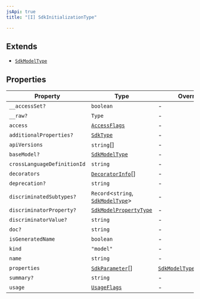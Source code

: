 ```yaml
---
jsApi: true
title: "[I] SdkInitializationType"

---
```

## Extends

- [`SdkModelType`](SdkModelType.md)

## Properties

| Property | Type | Overrides | Inherited from |
| ------ | ------ | ------ | ------ |
| `__accessSet?` | `boolean` | - | [`SdkModelType`](SdkModelType.md).`__accessSet` |
| `__raw?` | `Type` | - | [`SdkModelType`](SdkModelType.md).`__raw` |
| `access` | [`AccessFlags`](../type-aliases/AccessFlags.md) | - | [`SdkModelType`](SdkModelType.md).`access` |
| `additionalProperties?` | [`SdkType`](../type-aliases/SdkType.md) | - | [`SdkModelType`](SdkModelType.md).`additionalProperties` |
| `apiVersions` | `string`[] | - | [`SdkModelType`](SdkModelType.md).`apiVersions` |
| `baseModel?` | [`SdkModelType`](SdkModelType.md) | - | [`SdkModelType`](SdkModelType.md).`baseModel` |
| `crossLanguageDefinitionId` | `string` | - | [`SdkModelType`](SdkModelType.md).`crossLanguageDefinitionId` |
| `decorators` | [`DecoratorInfo`](DecoratorInfo.md)[] | - | [`SdkModelType`](SdkModelType.md).`decorators` |
| `deprecation?` | `string` | - | [`SdkModelType`](SdkModelType.md).`deprecation` |
| `discriminatedSubtypes?` | `Record`<`string`, [`SdkModelType`](SdkModelType.md)\> | - | [`SdkModelType`](SdkModelType.md).`discriminatedSubtypes` |
| `discriminatorProperty?` | [`SdkModelPropertyType`](../type-aliases/SdkModelPropertyType.md) | - | [`SdkModelType`](SdkModelType.md).`discriminatorProperty` |
| `discriminatorValue?` | `string` | - | [`SdkModelType`](SdkModelType.md).`discriminatorValue` |
| `doc?` | `string` | - | [`SdkModelType`](SdkModelType.md).`doc` |
| `isGeneratedName` | `boolean` | - | [`SdkModelType`](SdkModelType.md).`isGeneratedName` |
| `kind` | `"model"` | - | [`SdkModelType`](SdkModelType.md).`kind` |
| `name` | `string` | - | [`SdkModelType`](SdkModelType.md).`name` |
| `properties` | [`SdkParameter`](../type-aliases/SdkParameter.md)[] | [`SdkModelType`](SdkModelType.md).`properties` | - |
| `summary?` | `string` | - | [`SdkModelType`](SdkModelType.md).`summary` |
| `usage` | [`UsageFlags`](../enumerations/UsageFlags.md) | - | [`SdkModelType`](SdkModelType.md).`usage` |
